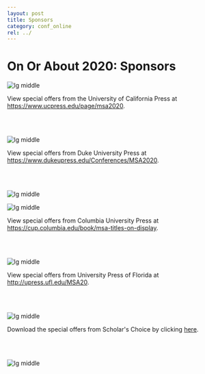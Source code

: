 ```yaml
---
layout: post
title: Sponsors
category: conf_online
rel: ../
---
```


# On Or About 2020: Sponsors

<!-- California -->
![lg middle](../assets/online/ucp.jpg)

View special offers from the University of California Press at <a href="https://www.ucpress.edu/page/msa2020" target="_blank">https://www.ucpress.edu/page/msa2020</a>.

<br><br>

<!-- Duke -->
![lg middle](../assets/online/dup.png)

View special offers from Duke University Press at <a href="https://www.dukeupress.edu/Conferences/MSA2020" target="_blank">https://www.dukeupress.edu/Conferences/MSA2020</a>.

<br><br>

<!-- Columbia -->
![lg middle](../assets/online/cup.jpg)

![lg middle](../assets/online/cup2.jpg)

View special offers from Columbia University Press at <a href="https://cup.columbia.edu/book/msa-titles-on-display" target="_blank">https://cup.columbia.edu/book/msa-titles-on-display</a>.

<br><br>

<!-- Florida -->
![lg middle](../assets/online/UPF_Graphic_MSA.jpg)

View special offers from University Press of Florida at <a href="http://upress.ufl.edu/MSA20" target="_blank">http://upress.ufl.edu/MSA20</a>.

<br><br>

<!-- Scholar's Choice -->
![lg middle](../assets/online/scholars_choice.jpg)

Download the special offers from Scholar's Choice by clicking <a href="https://msa.press.jhu.edu/conferences/msa2020/assets/online/Modernist_virtual_book_exhibit.pdf" target="_blank">here</a>.

<br><br>

<!-- Bloomsbury -->
![lg middle](../assets/online/bloomsbury.jpg)

<!--Download the special offers from Bloomsbury by clicking <a href="" target="_blank">here</a>.-->
